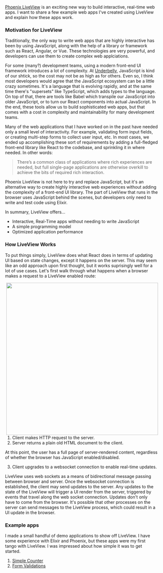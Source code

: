 [Phoenix LiveView](https://github.com/phoenixframework/phoenix_live_view) is an exciting new way to build interactive, real-time web apps. I want to share a few example web apps I've created using LiveView and explain how these apps work.

### Motivation for LiveView

Traditionally, the only way to write web apps that are highly interactive has been by using JavaScript, along with the help of a library or framework such as React, Angular, or Vue. These technologies are very powerful, and developers can use them to create complex web applciations.

For some (many?) development teams, using a modern front-end UI framework introduces a lot of complexity. At [Underbelly](https://underbelly.is), JavaScript is kind of our shtick, so the cost may not be as high as for others. Even so, I think most developers would agree that the JavaScript ecosystem can be a little crazy sometimes. It's a language that is evolving rapidly, and at the same time there's "supersets" like TypeScript, which adds types to the language. On top of that, there are tools like Babel which transpile our JavaScript into older JavaScript, or to turn our React components into actual JavaScript. In the end, these tools allow us to build sophisticated web apps, but that comes with a cost in complexity and maintainability for many development teams.

Many of the web applications that I have worked on in the past have needed only a small level of interactivity. For example, validating form input fields, or creating multi-step forms to collect user input, etc. In most cases, we ended up accomplishing these sort of requirements by adding a full-fledged front-end library like React to the codebase, and sprinkling it in where needed. In other words:

> There’s a common class of applications where rich experiences are needed, but full single-page applications are otherwise overkill to achieve the bits of required rich interaction.

Phoenix LiveView is not here to try and replace JavaScript, but it's an alternative way to create highly interactive web experiences without adding the complexity of a front-end UI library. The part of LiveView that runs in the browser uses JavaScript behind the scenes, but developers only need to write and test code using Elixir.

In summary, LiveView offers...

- Interactive, Real-Time apps without needing to write JavaScript
- A simple programming model
- Optimized application performance

### How LiveView Works

To put things simply, LiveView does what React does in terms of updating UI based on state changes, except it happens on the server. This may seem like an odd approach upon first thought, but it works suprisingly well for a lot of use cases. Let's first walk through what happens when a browser makes a request to a LiveView enabled route:

<img align="right" src="./docs/presentation/flow.png" width="500" style="text-align:center;" />

1. Client makes HTTP request to the server.
2. Server returns a plain old HTML document to the client.

At this point, the user has a full page of server-rendered content, regardless of whether the browser has JavaScript enabled/disabled.

3. Client upgrades to a websocket connection to enable real-time updates.

LiveView uses web sockets as a means of bidirectional message passing between browser and server. Once the websocket connection is established, the client may send updates to the server. Any updates to the state of the LiveView will trigger a UI render from the server, triggered by events that travel along the web socket connection. Updates don't only have to come from the browser. It's possible that other processes on the server can send messages to the LiveView process, which could result in a UI update in the browser.

### Example apps

I made a small handful of demo applications to show off LiveView. I have some experience with Elixir and Phoenix, but these apps were my first tango with LiveView. I was impressed about how simple it was to get started.

1. [Simple Counter](./docs/counter.md)
2. [Form Validations](./docs/form-validation.md)
